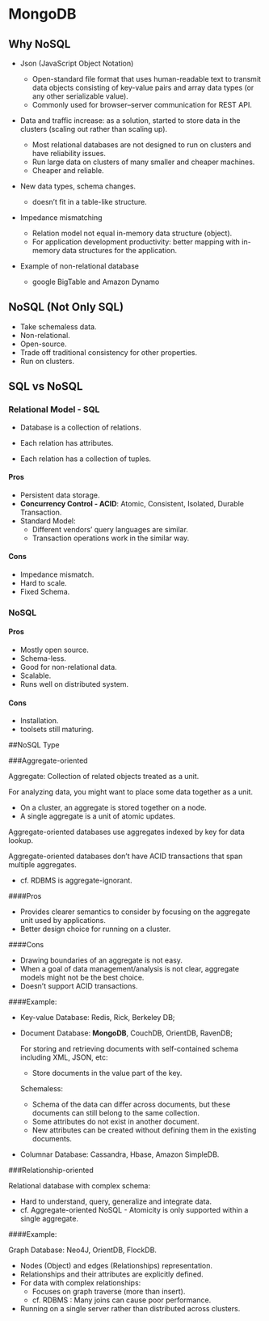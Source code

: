 # MongoDB

## Why NoSQL

* Json (JavaScript Object Notation)
  * Open-standard file format that uses human-readable text to transmit data objects consisting of key-value pairs and array data types (or any other serializable value). 
  * Commonly used for browser–server communication for REST API.

* Data and traffic increase: as a solution, started to store data in the clusters (scaling out rather than scaling up). 
  - Most relational databases are not designed to run on clusters and have reliability issues.
  - Run large data on clusters of many smaller and cheaper machines.
  - Cheaper and reliable.
* New data types, schema changes.
  - doesn’t fit in a table-like structure. 
* Impedance mismatching
  - Relation model not equal in-memory data structure (object).
  - For application development productivity: better mapping with in-memory data structures for the application.
* Example of non-relational database
  * google BigTable and Amazon Dynamo

## NoSQL (Not Only SQL)

* Take schemaless data.
* Non-relational.
* Open-source.
* Trade off traditional consistency for other properties.
* Run on clusters.

## SQL vs NoSQL

###  Relational Model - SQL

* Database is a collection of relations.

* Each relation has attributes.
* Each relation has a collection of tuples.

#### Pros

* Persistent data storage.
* **Concurrency Control - ACID**: Atomic, Consistent, Isolated, Durable Transaction.
* Standard Model:
  * Different vendors’ query languages are similar.
  * Transaction operations work in the similar way.

#### Cons

* Impedance mismatch.
* Hard to scale.
* Fixed Schema.

### NoSQL

#### Pros

* Mostly open source.
* Schema-less.
* Good for non-relational data.
* Scalable.
* Runs well on distributed system.

#### Cons

* Installation.
* toolsets still maturing.

##NoSQL Type

###Aggregate-oriented

Aggregate: Collection of related objects treated as a unit. 

For analyzing data, you might want to place some data together as a unit. 

* On a cluster, an aggregate is stored together on a node. 
* A single aggregate is a unit of atomic updates. 

Aggregate-oriented databases use aggregates indexed by key for data lookup. 

Aggregate-oriented databases don’t have ACID transactions that span multiple aggregates.

* cf. RDBMS is aggregate-ignorant. 

####Pros

* Provides clearer semantics to consider by focusing on the aggregate unit used by applications.
* Better design choice for running on a cluster. 

####Cons

* Drawing boundaries of an aggregate is not easy.
* When a goal of data management/analysis is not clear, aggregate models might not be the best choice.
* Doesn’t support ACID transactions. 

####Example:

* Key-value Database: Redis, Rick, Berkeley DB;

* Document Database: **MongoDB**, CouchDB, OrientDB, RavenDB;

  For storing and retrieving documents with self-contained schema including XML, JSON, etc:

  - Store documents in the value part of the key.

  Schemaless:

  - Schema of the data can differ across documents, but these documents can still belong to the same collection.
  - Some attributes do not exist in another document.
  - New attributes can be created without defining them in the existing documents. 

* Columnar Database: Cassandra, Hbase, Amazon SimpleDB.

###Relationship-oriented

Relational database with complex schema:

* Hard to understand, query, generalize and integrate data.
* cf. Aggregate-oriented NoSQL - Atomicity is only supported within a single aggregate. 

####Example:

Graph Database: Neo4J, OrientDB, FlockDB.

* Nodes (Object) and edges (Relationships) representation.
* Relationships and their attributes are explicitly defined.
* For data with complex relationships:
  * Focuses on graph traverse (more than insert).
  * cf. RDBMS : Many joins can cause poor performance.
* Running on a single server rather than distributed across clusters. 